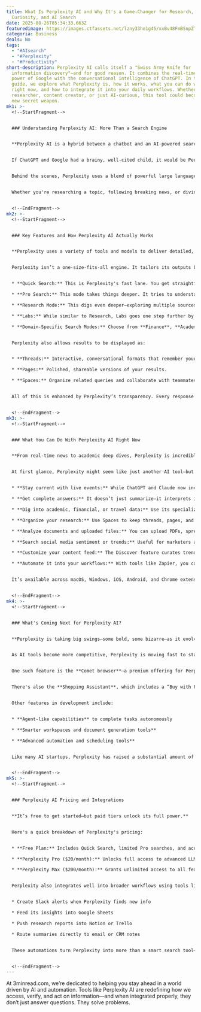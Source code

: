 ```yaml
---
title: What Is Perplexity AI and Why It's a Game-Changer for Research,
  Curiosity, and AI Search
date: 2025-08-26T05:34:33.663Z
featuredimage: https://images.ctfassets.net/lzny33ho1g45/xxBv48FmBSnpZTdMPtO1o/ae93a2be970fe66292889e9a7cfb041f/perplexity-app-tips-hero.jpg?fm=avif&q=31&fit=thumb&w=1520&h=760
categoria: Business
deals: No
tags:
  - "#AIsearch"
  - "#Perplexity"
  - "#Productivity"
short-description: Perplexity AI calls itself a "Swiss Army Knife for
  information discovery"—and for good reason. It combines the real-time search
  power of Google with the conversational intelligence of ChatGPT. In this
  guide, we explore what Perplexity is, how it works, what you can do with it
  right now, and how to integrate it into your daily workflows. Whether you’re a
  researcher, content creator, or just AI-curious, this tool could become your
  new secret weapon.
mk1: >-
  <!--StartFragment-->


  ### Understanding Perplexity AI: More Than a Search Engine


  **Perplexity AI is a hybrid between a chatbot and an AI-powered search engine.**


  If ChatGPT and Google had a brainy, well-cited child, it would be Perplexity AI. This tool doesn’t just give you a list of links—it interprets your question using advanced AI models and delivers a summarized, citation-rich response. It’s designed to be both intuitive and deeply informative, which makes it ideal for anyone who values accurate, sourced information without wading through dozens of search results.


  Behind the scenes, Perplexity uses a blend of powerful large language models (LLMs), including GPT-5, Claude 4, Gemini 2.5 Pro, Grok 4, and its own in-house models. It pulls real-time information from APIs like Google and Bing and supplements that with its own web crawler. The result? A sleek, intelligent platform that quickly gets to the point—and backs it up with receipts.


  Whether you're researching a topic, following breaking news, or diving into niche academic material, Perplexity adapts its responses to your needs and even lets you choose the format you prefer—chat threads, detailed reports, or shareable pages.


  <!--EndFragment-->
mk2: >-
  <!--StartFragment-->


  ### Key Features and How Perplexity AI Actually Works


  **Perplexity uses a variety of tools and models to deliver detailed, up-to-date, and sourced information.**


  Perplexity isn’t a one-size-fits-all engine. It tailors its outputs based on how you use it. Here's a breakdown of how its features work:


  * **Quick Search:** This is Perplexity's fast lane. You get straightforward answers to basic questions with brief citations. It’s perfect for quick lookups and available to free users.

  * **Pro Search:** This mode takes things deeper. It tries to understand the nuances of your query and may even ask follow-up questions to improve accuracy. It's the default for paid users and includes more sources and deeper context.

  * **Research Mode:** This digs even deeper—exploring multiple sources to create detailed write-ups. If you're researching for a paper, article, or project, this is the feature you’ll likely use most.

  * **Labs:** While similar to Research, Labs goes one step further by generating content like slide decks, dashboards, or full documents. It's ideal for presentations or internal reports.

  * **Domain-Specific Search Modes:** Choose from **Finance**, **Academic**, and **Travel**—each tailors its sources. For instance, Finance searches might prioritize SEC filings, while Academic pulls peer-reviewed papers.


  Perplexity also allows results to be displayed as:


  * **Threads:** Interactive, conversational formats that remember your context.

  * **Pages:** Polished, shareable versions of your results.

  * **Spaces:** Organize related queries and collaborate with teammates.


  All of this is enhanced by Perplexity’s transparency. Every response comes with clear footnotes and linked sources, making it easy to verify claims and dive deeper.


  <!--EndFragment-->
mk3: >-
  <!--StartFragment-->


  ### What You Can Do With Perplexity AI Right Now


  **From real-time news to academic deep dives, Perplexity is incredibly versatile for information gathering.**


  At first glance, Perplexity might seem like just another AI tool—but it’s built for more. Here's what you can do with it today:


  * **Stay current with live events:** While ChatGPT and Claude now include web access, Perplexity can still edge them out in speed. In tests, it surfaced news that was less than 30 minutes old.

  * **Get complete answers:** It doesn’t just summarize—it interprets intent and tailors answers to your specific question.

  * **Dig into academic, financial, or travel data:** Use its specialized modes to uncover nuanced information from highly credible sources.

  * **Organize your research:** Use Spaces to keep threads, pages, and sources grouped by topic or project—ideal for long-term research or team collaboration.

  * **Analyze documents and uploaded files:** You can upload PDFs, spreadsheets, or slides, and Perplexity will include that information in your searches.

  * **Search social media sentiment or trends:** Useful for marketers and product teams who want insights beyond static web pages.

  * **Customize your content feed:** The Discover feature curates trending Perplexity threads aligned with your interests.

  * **Automate it into your workflows:** With tools like Zapier, you can pull Perplexity’s research into Notion, Slack, CRM tools, spreadsheets, and more—without copying and pasting.


  It’s available across macOS, Windows, iOS, Android, and Chrome extensions—so wherever you do your research, Perplexity can follow.


  <!--EndFragment-->
mk4: >-
  <!--StartFragment-->


  ### What's Coming Next for Perplexity AI?


  **Perplexity is taking big swings—some bold, some bizarre—as it evolves beyond AI search.**


  As AI tools become more competitive, Perplexity is moving fast to stand out. Some of its moves are flashy—like its (clearly satirical) offers to buy Google Chrome and TikTok. But others are strategic, aimed at making Perplexity a daily tool you can’t live without.


  One such feature is the **Comet browser**—a premium offering for Perplexity Max users ($200/month). Comet integrates Perplexity directly into your browser so it can interact with the websites you're viewing. For example, it could compare prices between two shopping tabs, fill out forms, and even manage your inbox. Think of it as an AI co-pilot for your web experience.


  There's also the **Shopping Assistant**, which includes a “Buy with Pro” button that allows you to purchase directly from search results. While it's currently U.S.-only and underused, it hints at Perplexity’s ambition to streamline not just research—but decision-making and action.


  Other features in development include:


  * **Agent-like capabilities** to complete tasks autonomously

  * **Smarter workspaces and document generation tools**

  * **Advanced automation and scheduling tools**


  Like many AI startups, Perplexity has raised a substantial amount of VC money—and it’s in a race to become indispensable before competitors eat its lunch. That means rapid evolution is guaranteed.


  <!--EndFragment-->
mk5: >-
  <!--StartFragment-->


  ### Perplexity AI Pricing and Integrations


  **It’s free to get started—but paid tiers unlock its full power.**


  Here's a quick breakdown of Perplexity's pricing:


  * **Free Plan:** Includes Quick Search, limited Pro searches, and access to mobile and web apps—no account required.

  * **Perplexity Pro ($20/month):** Unlocks full access to advanced LLMs, Pro searches, and Research & Labs tools with generous usage limits.

  * **Perplexity Max ($200/month):** Grants unlimited access to all features, including Comet browser, advanced agents, and the most powerful AI models.


  Perplexity also integrates well into broader workflows using tools like **Zapier**. With just a few clicks, you can:


  * Create Slack alerts when Perplexity finds new info

  * Feed its insights into Google Sheets

  * Push research reports into Notion or Trello

  * Route summaries directly to email or CRM notes


  These automations turn Perplexity into more than a smart search tool—it becomes a core part of your operational stack.


  <!--EndFragment-->
---
```

<!--StartFragment-->

At 3minread.com, we’re dedicated to helping you stay ahead in a world driven by AI and automation. Tools like Perplexity AI are redefining how we access, verify, and act on information—and when integrated properly, they don’t just answer questions. They solve problems.

<!--EndFragment-->